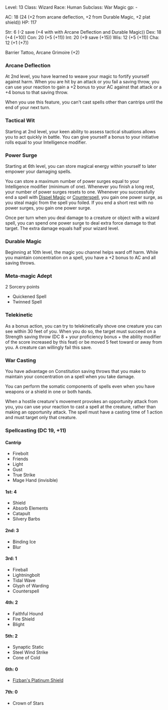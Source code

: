 Level: 13
Class: Wizard
Race: Human 
Subclass: War Magic
gp: -

AC: 18 (24 (+2 from arcane deflection, +2 from Durable Magic, +2 plat shield))
HP: 117

Str: 6 (-2 save (+4 with with Arcane Deflection and Durable Magic))
Dex: 18 (+4 (+10))
Con: 20 (+5 (+11))
Int: 20 (+9 save (+15))
Wis: 12 (+5 (+11))
Cha: 12 (+1 (+7))

Barrier Tattoo, Arcane Grimoire (+2)
### Arcane Deflection
At 2nd level, you have learned to weave your magic to fortify yourself against harm. When you are hit by an attack or you fail a saving throw, you can use your reaction to gain a +2 bonus to your AC against that attack or a +4 bonus to that saving throw.

When you use this feature, you can't cast spells other than cantrips until the end of your next turn.

### Tactical Wit
Starting at 2nd level, your keen ability to assess tactical situations allows you to act quickly in battle. You can give yourself a bonus to your initiative rolls equal to your Intelligence modifier.

### Power Surge
Starting at 6th level, you can store magical energy within yourself to later empower your damaging spells.

You can store a maximum number of power surges equal to your Intelligence modifier (minimum of one). Whenever you finish a long rest, your number of power surges resets to one. Whenever you successfully end a spell with [Dispel Magic](http://dnd5e.wikidot.com/spell:dispel-magic) or [Counterspell](http://dnd5e.wikidot.com/spell:counterspell), you gain one power surge, as you steal magic from the spell you foiled. If you end a short rest with no power surges, you gain one power surge.

Once per turn when you deal damage to a creature or object with a wizard spell, you can spend one power surge to deal extra force damage to that target. The extra damage equals half your wizard level.

### Durable Magic
Beginning at 10th level, the magic you channel helps ward off harm. While you maintain concentration on a spell, you have a +2 bonus to AC and all saving throws.

### Meta-magic Adept
2 Sorcery points
- Quickened Spell
- Twinned Spell

### Telekinetic
As a bonus action, you can try to telekinetically shove one creature you can see within 30 feet of you. When you do so, the target must succeed on a Strength saving throw (DC 8 + your proficiency bonus + the ability modifier of the score increased by this feat) or be moved 5 feet toward or away from you. A creature can willingly fail this save.

### War Casting
You have advantage on Constitution saving throws that you make to maintain your concentration on a spell when you take damage.

You can perform the somatic components of spells even when you have weapons or a shield in one or both hands.

When a hostile creature's movement provokes an opportunity attack from you, you can use your reaction to cast a spell at the creature, rather than making an opportunity attack. The spell must have a casting time of 1 action and must target only that creature.

### Spellcasting (DC 19, +11)
#### Cantrip
- Firebolt
- Friends
- Light
- Gust
- True Strike
- Mage Hand (invisible)
#### 1st: 4
- Shield
- Absorb Elements
- Catapult
- Silvery Barbs
#### 2nd: 3
- Binding Ice
- Blur
#### 3rd: 1
- Fireball
- Lightningbolt
- Tidal Wave
- Glyph of Warding
- Counterspell
#### 4th: 2
- Faithful Hound
- Fire Shield
- Blight
#### 5th: 2
- Synaptic Static
- Steel Wind Strike
- Cone of Cold
#### 6th: 0
- [Fizban's Platinum Shield](http://dnd5e.wikidot.com/spell:fizbans-platinum-shield)

#### 7th: 0
- Crown of Stars
